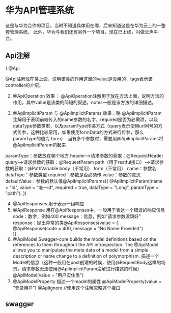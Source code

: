 # 华为API管理系统

这是与华为合作的项目，当时不知道具体用在哪，后来知道这是在华为云上的一整套管理系统。
此外，华为与我们还有另外一个项目，现在已上线，叫做云声平台。

## Api注解

 1.@Api

@Api注解放在类上面，说明该类的作用这里的value是没用的，tags表示该controller的介绍。

2. @ApiOperation
效果：
@ApiOperation注解用于放在方法上面，说明方法的作用。其中value是该类的简短的叙述，notes一般是该方法的详细描述。

3. @ApiImplicitParam 与 @ApiImplicitParams
效果：略
@ApiImplicitParam注解用于表明前端传入的name参数的名字，required是否为必需项，以及dataType参数类型，以及paramType传递方式（query表示使用url问号的方式传参，这种比较常用，如果使用formData的方式进行传参，那么paramType的值为 form）. 当有多个参数时，需要用@ApiImplicitParams将@ApiImplicitParam包起来

paramType：参数放在哪个地方
      header–>请求参数的获取：@RequestHeader
      query–>请求参数的获取：@RequestParam
      path（用于restful接口）–>请求参数的获取：@PathVariable
      body（不常用）
      form（不常用）
name：参数名
dataType：参数类型
required：参数是否必须传
value：参数的意思
defaultValue：参数的默认值@ApiImplicitParams({
        @ApiImplicitParam(name = "id", value = "唯一id", required = true, dataType = "Long", paramType = "path"),
})

4. @ApiResponses
用于表示一组响应
5. @ApiResponse
用在@ApiResponses中，一般用于表达一个错误的响应信息
code：数字，例如400
message：信息，例如”请求参数没填好”
response：抛出异常的类@ApiResponses(value = {  
          @ApiResponse(code = 400, message = "No Name Provided")  
  })
6. @ApiModel
Swagger-core builds the model definitions based on the references to them throughout the API introspection. 
The @ApiModel allows you to manipulate the meta data of a model from a simple description or name change to a definition of polymorphism.
描述一个Model的信息（这种一般用在post创建的时候，使用@RequestBody这样的场景，请求参数无法使用@ApiImplicitParam注解进行描述的时候）
@ApiModel(value = "用户实体类")
7. @ApiModelProperty
描述一个model的属性
@ApiModelProperty(value = "登录用户")
@ApiIgnore //使用这个注解忽略这个接口

## swagger
